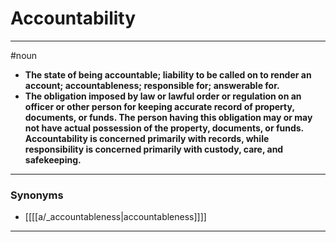 # Accountability
---
#noun
- **The state of being accountable; liability to be called on to render an account; accountableness; responsible for; answerable for.**
- **The obligation imposed by law or lawful order or regulation on an officer or other person for keeping accurate record of property, documents, or funds. The person having this obligation may or may not have actual possession of the property, documents, or funds. Accountability is concerned primarily with records, while responsibility is concerned primarily with custody, care, and safekeeping.**
---
### Synonyms
- [[[[a/_accountableness|accountableness]]]]
---
